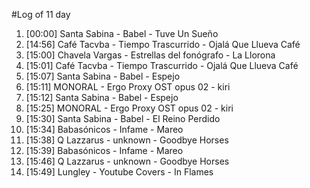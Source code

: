 #Log of 11 day

1. [00:00] Santa Sabina - Babel - Tuve Un Sueño
1. [14:56] Café Tacvba - Tiempo Trascurrido - Ojalá Que Llueva Café
1. [15:00] Chavela Vargas - Estrellas del fonógrafo - La Llorona
1. [15:01] Café Tacvba - Tiempo Trascurrido - Ojalá Que Llueva Café
1. [15:07] Santa Sabina - Babel - Espejo
1. [15:11] MONORAL - Ergo Proxy OST opus 02 - kiri
1. [15:12] Santa Sabina - Babel - Espejo
1. [15:25] MONORAL - Ergo Proxy OST opus 02 - kiri
1. [15:30] Santa Sabina - Babel - El Reino Perdido
1. [15:34] Babasónicos - Infame - Mareo
1. [15:38] Q Lazzarus - unknown - Goodbye Horses
1. [15:39] Babasónicos - Infame - Mareo
1. [15:46] Q Lazzarus - unknown - Goodbye Horses
1. [15:49] Lungley - Youtube Covers - In Flames

